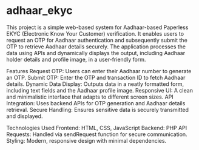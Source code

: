 # adhaar_ekyc
This project is a simple web-based system for Aadhaar-based Paperless EKYC (Electronic Know Your Customer) verification. It enables users to request an OTP for Aadhaar authentication and subsequently submit the OTP to retrieve Aadhaar details securely. The application processes the data using APIs and dynamically displays the output, including Aadhaar holder details and profile image, in a user-friendly form.

Features
Request OTP: Users can enter their Aadhaar number to generate an OTP.
Submit OTP: Enter the OTP and transaction ID to fetch Aadhaar details.
Dynamic Data Display: Outputs data in a neatly formatted form, including text fields and the Aadhaar profile image.
Responsive UI: A clean and minimalistic interface that adapts to different screen sizes.
API Integration: Uses backend APIs for OTP generation and Aadhaar details retrieval.
Secure Handling: Ensures sensitive data is securely transmitted and displayed.

Technologies Used
Frontend: HTML, CSS, JavaScript
Backend: PHP
API Requests: Handled via sendRequest function for secure communication.
Styling: Modern, responsive design with minimal dependencies.
